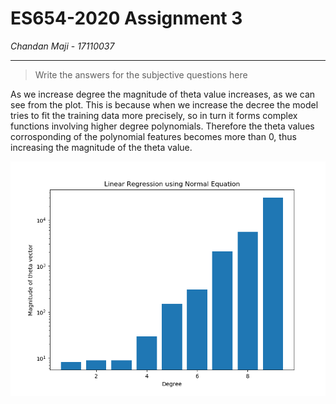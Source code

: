 # ES654-2020 Assignment 3

*Chandan Maji* - *17110037*

------

> Write the answers for the subjective questions here

As we increase degree the magnitude of theta value increases, as we can see from the plot. This is because when we increase the decree the model tries to fit the training data more precisely, so in turn it forms complex functions involving higher degree polynomials. Therefore the theta values corrosponding of the polynomial features becomes more than 0, thus increasing the magnitude of the theta value.

![Thetas vs Degree](./result_figsandgifs/q5.png)
